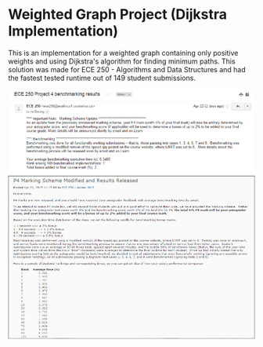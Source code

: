# Weighted Graph Project (Dijkstra Implementation)
This is an implementation for a weighted graph containing only positive weights and using Dijkstra's algorithm for finding minimum paths. This solution was made for ECE 250 - Algorithms and Data Structures and had the fastest tested runtime out of 149 student submissions.

![Screenshot](/Project_Benchmark_Results/dijkstrasranking.PNG?raw=true "Email of Results")
![Screenshot](/Project_Benchmark_Results/dijkstraslearnproof.PNG?raw=true "Project Results Announcement")

